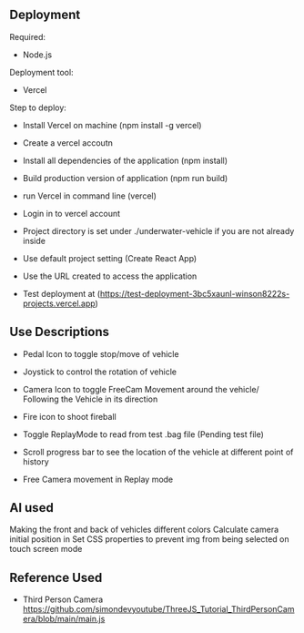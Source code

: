 ## Deployment

Required:
- Node.js

Deployment tool:
- Vercel

Step to deploy:
- Install Vercel on machine (npm install -g vercel)
- Create a vercel accoutn
- Install all dependencies of the application (npm install)
- Build production version of application (npm run build)

- run Vercel in command line (vercel)
- Login in to vercel account
- Project directory is set under ./underwater-vehicle if you are not already inside
- Use default project setting (Create React App)
- Use the URL created to access the application

- Test deployment at (https://test-deployment-3bc5xaunl-winson8222s-projects.vercel.app)

## Use Descriptions

- Pedal Icon to toggle stop/move of vehicle
- Joystick to control the rotation of vehicle
- Camera Icon to toggle FreeCam Movement around the vehicle/ Following the Vehicle in its direction
- Fire icon to shoot fireball

- Toggle ReplayMode to read from test .bag file (Pending test file)
- Scroll progress bar to see the location of the vehicle at different point of history
- Free Camera movement in Replay mode

## AI used
Making the front and back of vehicles different colors
Calculate camera initial position in 
Set CSS properties to prevent img from being selected on touch screen mode

## Reference Used
- Third Person Camera
https://github.com/simondevyoutube/ThreeJS_Tutorial_ThirdPersonCamera/blob/main/main.js